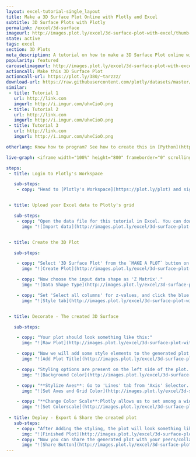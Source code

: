```yaml
---
layout: excel-tutorial-single_layout
title: Make a 3D Surface Plot Online with Plotly and Excel
subtitle: 3D Surface Plots with Plotly
permalink: /excel/3d-surface
imageurl: http://images.plot.ly/excel/3d-surface-plot-with-excel/thumb-3d-surface-plot-with-excel.png
state: active
tags: excel
section: 3D Plots
meta_description: A tutorial on how to make a 3D Surface Plot online with Excel.
popularity: featured
carouselimageurl: http://images.plot.ly/excel/3d-surface-plot-with-excel/thumb-3d-surface-plot-with-excel.png
actioncall: Make this 3D Surface Plot
actioncall-url: https://plot.ly/380/~tarzzz/
download-url: https://raw.githubusercontent.com/plotly/datasets/master/volcano.csv
similar:
 - title: Tutorial 1
   url: http://link.com
   imgurl: http://i.imgur.com/uhxCioO.png
 - title: Tutorial 2
   url: http://link.com
   imgurl: http://i.imgur.com/uhxCioO.png
 - title: Tutorial 3
   url: http://link.com
   imgurl: http://i.imgur.com/uhxCioO.png

otherlang: Know how to program? See how to create this in [Python](https://plot.ly/python/3d-surface-plots/) or [R](https://plot.ly/r/3d-surface-plots/).

live-graph: <iframe width="100%" height="800" frameborder="0" scrolling="no" src="https://plot.ly/~tarzzz/380.embed"></iframe>

steps: 
 - title: Login to Plotly's Workspace

   sub-steps:
    - copy: "Head to [Plotly's Workspace](https://plot.ly/plot) and sign into your free Plotly account."


 - title: Upload your Excel data to Plotly's grid

   sub-steps:
    - copy: "Open the data file for this tutorial in Excel. You can download the file here in [CSV format](https://raw.githubusercontent.com/plotly/datasets/master/bubble_chart_tutorial.csv). Click on 'ADD DATA' button on the workspace, and upload the data file."
      img: "![Import data](http://images.plot.ly/excel/3d-surface-plot-with-excel/upload-data-file.png)"


 - title: Create the 3D Plot

   sub-steps:

    - copy: "Select '3D Surface Plot' from the `MAKE A PLOT` button on menu bar."
      img: "![Create Plot](http://images.plot.ly/excel/3d-surface-plot-with-excel/3d-surface-plot-from-menu.png)"

    - copy: "Now choose the input data shape as 'Z Matrix'."
      img: "![Data Shape Type](http://images.plot.ly/excel/3d-surface-plot-with-excel/select-data-shape.png)"

    - copy: "Set 'Select all columns' for z-values, and click the blue plot button in the sidebar to create the Surface Plot."
      img: "![Style tab](http://images.plot.ly/excel/3d-surface-plot-with-excel/plot-surface.png)"  


 - title: Decorate - The created 3D Surface

   sub-steps:

    - copy: "Your plot should look something like this:"
      img: "![Raw Plot](http://images.plot.ly/excel/3d-surface-plot-with-excel/raw-plot.png)"

    - copy: "Now we will add some style elements to the generated plot. First, let's give it a name. We can add a title by clicking on the text box just above the plot:"
      img: "![Add Plot Title](http://images.plot.ly/excel/3d-surface-plot-with-excel/give-plot-title.png)"

    - copy: "Styling options are present on the left side of the plot. To set the background color, (1) Click on the 'Axis' selector on the options menu on the left side of the plot, (2) Click on the 'Lines' tab from the pop-up, (3) Set 'Background' to 'On', and (4) Select background color from the color pallete."
      img: "![Background Color](http://images.plot.ly/excel/3d-surface-plot-with-excel/set-background.png)"

    - copy: "**Stylize Axes**: Go to 'Lines' tab from 'Axis' Selector. (1) Set Grid Lines to 'On' and select white color from pop-up, (2) Set Zero Lines to 'On' and select white color from pop-up"
      img: "![Set Axes and Grid Color](http://images.plot.ly/excel/3d-surface-plot-with-excel/set-axis-color.png)"

    - copy: "**Change Color Scale**:Plotly allows us to set among a wide range of built in colorscales, In addition to custom color-scale feature.To change the color scale of a plot, (1) Click on the 'Traces' Selector from the style options, (2) Click on 'Style' tab from the pop-up, (3) Turn Auto Color to 'Off', and set one of the color-scales."
      img: "![Set Colorscale](http://images.plot.ly/excel/3d-surface-plot-with-excel/set-colorscale.png)"
    
 - title: Deploy - Export & Share the created plot
   sub-steps:
    - copy: "After Adding the styling, the plot will look something like this:"
      img: "![Finished Plot](http://images.plot.ly/excel/3d-surface-plot-with-excel/thumb-3d-surface-plot-with-excel.png)"
    - copy: "Now you can share the generated plot with your peers/collaborators (basically, anyone you want to!). Click on share button on left menu bar:"
      img: "![Share Button](http://images.plot.ly/excel/3d-surface-plot-with-excel/share-plot-button.png)"
---
```

